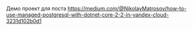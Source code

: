 Демо проект для поста https://medium.com/@NikolayMatrosov/how-to-use-managed-postgresql-with-dotnet-core-2-2-in-yandex-cloud-3231d102b0d1